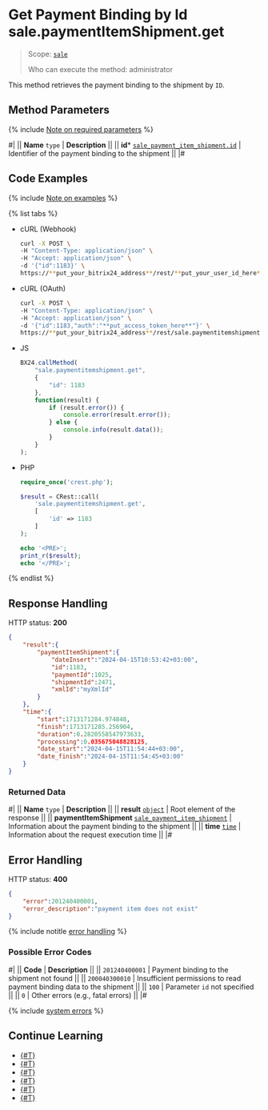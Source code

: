 # Get Payment Binding by Id sale.paymentItemShipment.get

> Scope: [`sale`](../../scopes/permissions.md)
>
> Who can execute the method: administrator

This method retrieves the payment binding to the shipment by `ID`.

## Method Parameters

{% include [Note on required parameters](../../../_includes/required.md) %}

#|
|| **Name**
`type` | **Description** ||
|| **id***
[`sale_payment_item_shipment.id`](../data-types.md) | Identifier of the payment binding to the shipment ||
|#

## Code Examples

{% include [Note on examples](../../../_includes/examples.md) %}

{% list tabs %}

- cURL (Webhook)

    ```bash
    curl -X POST \
    -H "Content-Type: application/json" \
    -H "Accept: application/json" \
    -d '{"id":1183}' \
    https://**put_your_bitrix24_address**/rest/**put_your_user_id_here**/**put_your_webhook_here**/sale.paymentitemshipment.get
    ```

- cURL (OAuth)

    ```bash
    curl -X POST \
    -H "Content-Type: application/json" \
    -H "Accept: application/json" \
    -d '{"id":1183,"auth":"**put_access_token_here**"}' \
    https://**put_your_bitrix24_address**/rest/sale.paymentitemshipment.get
    ```

- JS

    ```js
    BX24.callMethod(
        "sale.paymentitemshipment.get",
        {
            "id": 1183
        },
        function(result) {
            if (result.error()) {
                console.error(result.error());
            } else {
                console.info(result.data());
            }
        }
    );
    ```

- PHP

    ```php
    require_once('crest.php');

    $result = CRest::call(
        'sale.paymentitemshipment.get',
        [
            'id' => 1183
        ]
    );

    echo '<PRE>';
    print_r($result);
    echo '</PRE>';
    ```

{% endlist %}

## Response Handling

HTTP status: **200**

```json
{
    "result":{
        "paymentItemShipment":{
            "dateInsert":"2024-04-15T10:53:42+03:00",
            "id":1183,
            "paymentId":1025,
            "shipmentId":2471,
            "xmlId":"myXmlId"
        }
    },
    "time":{
        "start":1713171284.974848,
        "finish":1713171285.256904,
        "duration":0.2820558547973633,
        "processing":0.035675048828125,
        "date_start":"2024-04-15T11:54:44+03:00",
        "date_finish":"2024-04-15T11:54:45+03:00"
    }
}
```

### Returned Data

#|
|| **Name**
`type` | **Description** ||
|| **result**
[`object`](../../data-types.md) | Root element of the response ||
|| **paymentItemShipment**
[`sale_payment_item_shipment`](../data-types.md) | Information about the payment binding to the shipment ||
|| **time**
[`time`](../../data-types.md) | Information about the request execution time ||
|#

## Error Handling

HTTP status: **400**

```json
{
    "error":201240400001,
    "error_description":"payment item does not exist"
}
```

{% include notitle [error handling](../../../_includes/error-info.md) %}

### Possible Error Codes

#|
|| **Code** | **Description** ||
|| `201240400001` | Payment binding to the shipment not found ||
|| `200040300010` | Insufficient permissions to read payment binding data to the shipment ||
|| `100` | Parameter `id` not specified ||
|| `0` | Other errors (e.g., fatal errors) ||
|#

{% include [system errors](../../../_includes/system-errors.md) %}

## Continue Learning 

- [{#T}](./index.md)
- [{#T}](./sale-payment-item-shipment-add.md)
- [{#T}](./sale-payment-item-shipment-update.md)
- [{#T}](./sale-payment-item-shipment-list.md)
- [{#T}](./sale-payment-item-shipment-delete.md)
- [{#T}](./sale-payment-item-shipment-get-fields.md)